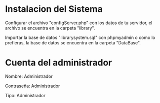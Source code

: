 # Instalacion del Sistema

Configurar el archivo "configServer.php" con los datos de tu servidor, el archivo se encuentra en la carpeta "library".

Importar la base de datos "librarysystem.sql" con phpmyadmin o como lo prefieras, la base de datos se encuentra en la carpeta "DataBase".


# Cuenta del administrador

Nombre: Administrador

Contraseña: Administrador

Tipo: Administrador



